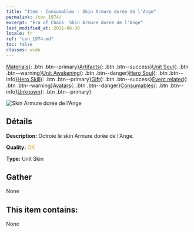 ```yaml
---
title: "Item - Consumables - Skin Armure dorée de l'Ange"
permalink: /con_1974/
excerpt: "Era of Chaos  Skin Armure dorée de l'Ange"
last_modified_at: 2021-06-30
locale: fr
ref: "con_1974.md"
toc: false
classes: wide
---
```

 [Materials](/ItemsFR/){: .btn .btn--primary}[Artifacts](/ItemsFR/Artifacts/){: .btn .btn--success}[Unit Soul](/ItemsFR/UnitSoul/){: .btn .btn--warning}[Unit Awakening](/ItemsFR/UnitAwakening/){: .btn .btn--danger}[Hero Soul](/ItemsFR/HeroSoul/){: .btn .btn--info}[Hero Skill](/ItemsFR/HeroSkill/){: .btn .btn--primary}[Gift](/ItemsFR/Gift/){: .btn .btn--success}[Event related](/ItemsFR/Events/){: .btn .btn--warning}[Avatars](/ItemsFR/Avatars/){: .btn .btn--danger}[Consumables](/ItemsFR/Consumables/){: .btn .btn--info}[Unknown](/ItemsFR/Unknown/){: .btn .btn--primary}

 ![Skin Armure dorée de l'Ange](/images/u/ti_datianshidiancangkapifu.jpg)

## Détails
 **Description:** Octroie le skin Armure dorée de l'Ange.

 **Quality:** <span style="color: #FF8C00">OK</span>

 **Type:** Unit Skin

## Gather

  None

## This item contains:

  None

